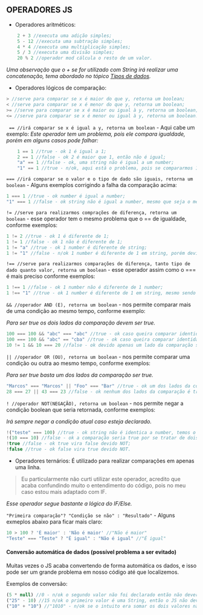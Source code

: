 ## OPERADORES JS
- Operadores aritméticos:

```javascript
    2 + 3 //executa uma adição simples;
    5 - 12 //executa uma subtração simples;
    4 * 4 //executa uma multiplicação simples;
    5 / 3 //executa uma divisão simples;
    20 % 2 //operador mod cálcula o resto de um valor.
```
*Uma observação que o + se for utilizado com String irá realizar uma concatenação, tema abordado no tópico [Tipos de dados][1].*

- Operadores lógicos de comparação:

```javascript
> //serve para comparar se x é maior do que y, retorna um boolean;
< //serve para comparar se x é menor do que y, retorna um boolean;
>= //serve para comparar se x é maior ou igual à y, retorna um boolean;
<= //serve para comparar se x é menor ou igual à y, retorna um boolean.
```

` == //irá comparar se x é igual a y, retorna um boolean` - Aqui cabe um exemplo:
*Este operador tem um problema, pois ele compara igualdade, porém em alguns casos pode falhar:*

```javascript
    1 == 1 //true - ok 1 é igual a 1;
    2 == 1 //false - ok 2 é maior que 1, então não é igual;
    "a" == 1 //false - ok, uma string não é igual a um number;
    "1" == 1 //true - n/ok, aqui está o problema, pois se compararmos 1 number e 1 string ele acusa que são iguais, isso pode comprometer o código, nesse caso é aconselhável utilizar o operador ===.
```

`=== //irá comparar se o valor e o tipo de dado são iguais, retorna um boolean` - Alguns exemplos corrigindo a falha da comparação acima:

```javascript
1 === 1 //true - ok number é igual a number;
"1" === 1 //false - ok string não é igual a number, mesmo que seja o mesmo valor.
```

`!= //serve para realizarmos comprações de diferença, retorna um boolean`  - esse operador tem o mesmo problema que o == de igualdade, conforme exemplos:

```javascript
1 != 2 //true - ok 1 é diferente de 1;
1 != 1 //false - ok 1 não é diferente de 1;
1 != "a" //true - ok 1 number é diferente de string;
1 != "1" //false - n/ok 1 number é diferente de 1 em string, porém devido ter o mesmo valor o dado o sistema entende que não são diferentes.
```

`!== //serve para realizarmos comparações de diferença, tanto tipo de dado quanto valor, retorna um boolean` - esse operador assim como o === é mais preciso conforme exemplos:

```javascript
1 !== 1 //false - ok 1 number não é diferente de 1 number;
1 !== "1" //true - ok 1 number é diferente de 1 em string, mesmo sendo mesmo valor.
```

`&& //operador AND (E), retorna um boolean` - nos permite comparar mais de uma condição ao mesmo tempo, conforme exemplo:

*Para ser true os dois lados da comparação devem ser true.*
```javascript
100 === 100 && "abc" === "abc" //true - ok caso queira comparar identidade de valor e tipo de dado;
100 === 100 && "abc" == "cba" //true - ok caso queira comparar identidade de valor e tipo de dado no primeiro caso e apenas igualdade de tipo de dado no segundo caso;
10 != 1 && 10 === 20 //false - ok devido apenas um lado da comparação ser true.
```

`|| //operador OR (OU), retorna um boolean` - nos permite comparar uma condição ou outra ao mesmo tempo, conforme exemplos:

*Para ser true basta um dos lados da comparação ser true.*
```javascript
"Marcos" === "Marcos" || "Foo" === "Bar" //true - ok um dos lados da comparação é true;
28 === 27 || 43 === 23 //false - ok nenhum dos lados da comparação é true.
```

`! //operador NOT(NEGAÇÃO), retorna um boolean` - nos permite negar a condição boolean que seria retornada, conforme exemplos:

*Irá sempre negar a condição atual caso esteja declarado.*
```javascript
!("teste" === 100) //true - ok string não é identica a number, temos o NOT;
!(10 === 10) //false - ok a comparação seria true por se tratar de dois numbers, mas temos o NOT;
!true //false - ok true vira false devido NOT;
!false //true - ok false vira true devido NOT.
```

- Operadores ternários:
É utilizado para realizar comparações em apenas uma linha.
> Eu particularmente não curti utilizar este operador, acredito que acaba confundindo muito o entendimento do código, pois no meu caso estou mais adaptado com IF.

*Esse operador segue bastante a lógica do IF/Else.*

`"Primeira comparação"? "Condição se não" : "Resultado"` - Alguns exmeplos abaixo para ficar mais claro:

```javascript
10 > 100 ? 'É maior' : 'Não é maior' //"Não é maior"
"Teste" === "Teste" ? "É igual" : "Não é igual" //"É igual"
```

#### Conversão automática de dados (possível problema a ser evitado)
Muitas vezes o JS acaba convertendo de forma automática os dados, e isso pode ser um grande problema em nosso código até que localizemos.

Exemplos de conversão:
```javascript
(5 * null) //0 - n/ok o segundo valor não foi declarado então não deveria ter sido executado está multiplicação;
("25" - 10) //15 n/ok o primeiro valor é uma String, então o JS não deveria ter realizado essa subtração;
("10" + "10") //"1010" - n/ok se o intuito era somar os dois valores não deveriam ser declarados como String, pois o que ocorreu foi a concetenação dos mesmos, quando utilizado + entre String os textos irão se juntar tornando-se um apenas.
```
[1]: https://github.com/Mprado18/js-study/blob/main/topicos/tipos-dados.MD "Tipos de dados"
